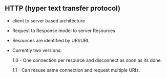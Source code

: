 ## HTTP (hyper text transfer protocol)

- client to server based architecture

- Request to Response model to server Resources

- Resources are identified by URI/URL

- Currently two versions:

    1.0 - One connection per resource and disconnect as soon as its done.

    1.1 - Can resuse same connection and request multiple URIs.

